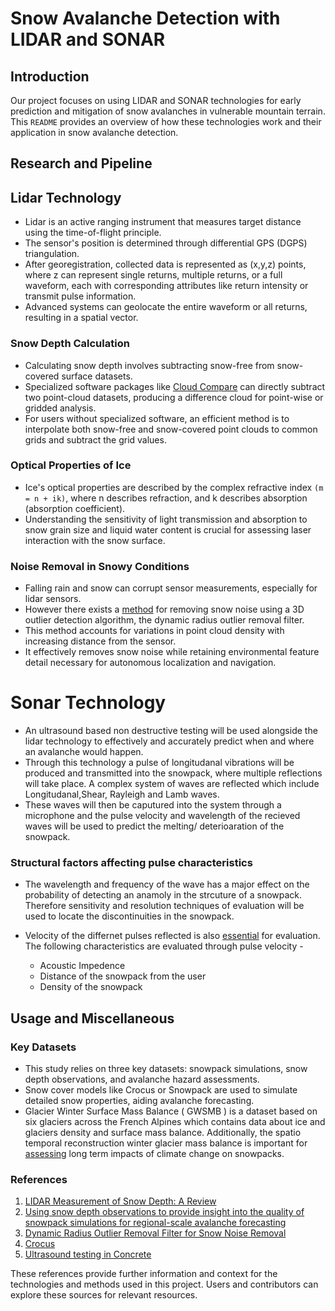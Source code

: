 # Snow Avalanche Detection with LIDAR and SONAR

## Introduction

Our project focuses on using LIDAR and SONAR technologies for early prediction and mitigation of snow avalanches in vulnerable mountain terrain. This ``README`` provides an overview of how these technologies work and their application in snow avalanche detection.

## Research and Pipeline

## Lidar Technology

- Lidar is an active ranging instrument that measures target distance using the time-of-flight principle.
- The sensor's position is determined through differential GPS (DGPS) triangulation.
- After georegistration, collected data is represented as (x,y,z) points, where z can represent single returns, multiple returns, or a full waveform, each with corresponding attributes like return intensity or transmit pulse information.
- Advanced systems can geolocate the entire waveform or all returns, resulting in a spatial vector.

### Snow Depth Calculation

- Calculating snow depth involves subtracting snow-free from snow-covered surface datasets.
- Specialized software packages like [Cloud Compare](http://www.danielgm.net/cc/) can directly subtract two point-cloud datasets, producing a difference cloud for point-wise or gridded analysis.
- For users without specialized software, an efficient method is to interpolate both snow-free and snow-covered point clouds to common grids and subtract the grid values.

### Optical Properties of Ice

- Ice's optical properties are described by the complex refractive index ``(m = n + ik)``, where n describes refraction, and k describes absorption (absorption coefficient).
- Understanding the sensitivity of light transmission and absorption to snow grain size and liquid water content is crucial for assessing laser interaction with the snow surface.

### Noise Removal in Snowy Conditions

- Falling rain and snow can corrupt sensor measurements, especially for lidar sensors.
- However there exists a [method](https://ieeexplore.ieee.org/document/8575761) for removing snow noise using a 3D outlier detection algorithm, the dynamic radius outlier removal filter.
- This method accounts for variations in point cloud density with increasing distance from the sensor.
- It effectively removes snow noise while retaining environmental feature detail necessary for autonomous localization and navigation.
# Sonar Technology 

- An ultrasound based non destructive testing will be used alongside the lidar technology to effectively and accurately predict when and where an avalanche would happen. 
- Through this technology a pulse of longitudanal vibrations will be produced and transmitted into the snowpack, where multiple reflections will take place. A complex system of waves are reflected which include Longitudanal,Shear, Rayleigh and Lamb waves. 
- These waves will then be caputured into the system through a microphone and the pulse velocity and wavelength of the recieved waves will be used to predict the melting/ deterioaration of the snowpack.

### Structural factors affecting pulse characteristics

- The wavelength and frequency of the wave has a major effect on the probability of detecting an anamoly in the strcuture of a snowpack. Therefore sensitivity and resolution techniques of evaluation will be used to locate the discontinuities in the snowpack.

- Velocity of the differnet pulses reflected  is also [essential](https://eis.hu.edu.jo/ACUploads/10526/Ultrasonic%20Testing.pdf) for evaluation. The following characteristics are evaluated through pulse velocity - 

    * Acoustic Impedence 
    * Distance of the snowpack from the user
    * Density of the snowpack

## Usage and Miscellaneous

### Key Datasets

- This study relies on three key datasets: snowpack simulations, snow depth observations, and avalanche hazard assessments.
- Snow cover models like Crocus or Snowpack are used to simulate detailed snow properties, aiding avalanche forecasting.
- Glacier Winter Surface Mass Balance ( GWSMB ) is a dataset based on six glaciers across the French Alpines which contains data about ice and glaciers density and surface mass balance. Additionally, the spatio temporal reconstruction winter glacier mass balance is important for [assessing](https://tc.copernicus.org/articles/17/977/2023/) long term impacts of climate change on snowpacks.

### References

1. [LIDAR Measurement of Snow Depth: A Review](https://www.cambridge.org/core/journals/journal-of-glaciology/article/lidar-measurement-of-snow-depth-a-review/4419DF5C778946103080CB6187D434C0#R75)
2. [Using snow depth observations to provide insight into the quality of snowpack simulations for regional-scale avalanche forecasting](https://www.sciencedirect.com/science/article/pii/S0165232X20304109#:~:text=The%20model%20SURFEX%2FISBA%2DCrocus,up%20to%2050%20snow%20layers.)
3. [Dynamic Radius Outlier Removal Filter for Snow Noise Removal](https://ieeexplore.ieee.org/document/8575761)
4.  [Crocus](https://gmd.copernicus.org/articles/5/773/2012/gmd-5-773-2012.pdf)
5.  [Ultrasound testing in Concrete](https://eis.hu.edu.jo/ACUploads/10526/Ultrasonic%20Testing.pdf)

These references provide further information and context for the technologies and methods used in this project. Users and contributors can explore these sources for relevant resources.
